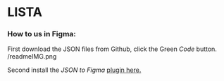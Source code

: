 # LISTA

### How to us in Figma:

First download the JSON files from Github, click the Green *Code* button.
/readmeIMG.png

Second install the *JSON to Figma* [plugin here.](https://www.figma.com/community/plugin/789839703871161985/JSON-to-Figma)